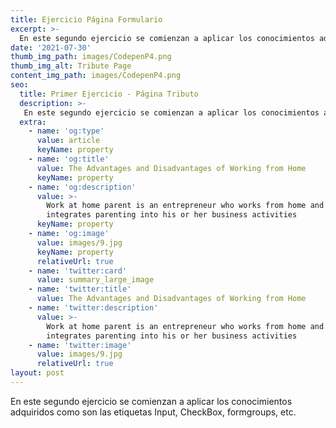 ```yaml
---
title: Ejercicio Página Formulario
excerpt: >-
  En este segundo ejercicio se comienzan a aplicar los conocimientos adquiridos como son las etiquetas Input, CheckBox, formgroups, etc.
date: '2021-07-30'
thumb_img_path: images/CodepenP4.png
thumb_img_alt: Tribute Page
content_img_path: images/CodepenP4.png
seo:
  title: Primer Ejercicio - Página Tributo
  description: >-
   En este segundo ejercicio se comienzan a aplicar los conocimientos adquiridos como son las etiquetas Input, CheckBox, formgroups, etc.
  extra:
    - name: 'og:type'
      value: article
      keyName: property
    - name: 'og:title'
      value: The Advantages and Disadvantages of Working from Home
      keyName: property
    - name: 'og:description'
      value: >-
        Work at home parent is an entrepreneur who works from home and
        integrates parenting into his or her business activities
      keyName: property
    - name: 'og:image'
      value: images/9.jpg
      keyName: property
      relativeUrl: true
    - name: 'twitter:card'
      value: summary_large_image
    - name: 'twitter:title'
      value: The Advantages and Disadvantages of Working from Home
    - name: 'twitter:description'
      value: >-
        Work at home parent is an entrepreneur who works from home and
        integrates parenting into his or her business activities
    - name: 'twitter:image'
      value: images/9.jpg
      relativeUrl: true
layout: post
---
```


En este segundo ejercicio se comienzan a aplicar los conocimientos adquiridos como son las etiquetas Input, CheckBox, formgroups, etc.